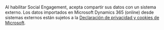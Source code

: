 Al habilitar Social Engagement, acepta compartir sus datos con un sistema externo. Los datos importados en Microsoft Dynamics 365 (online) desde sistemas externos están sujetos a la [Declaración de privacidad y cookies de Microsoft](https://go.microsoft.com/fwlink/p/?LinkID=521839).